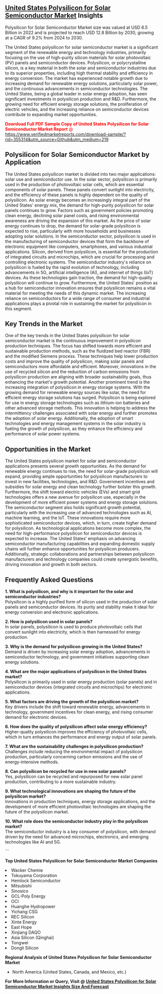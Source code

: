 <h2><a href="https://www.verifiedmarketreports.com/download-sample/?rid=355314&amp;utm_source=Github&amp;utm_medium=219" target="_blank">United States Polysilicon for Solar Semiconductor Market</a> Insights</h2><p>Polysilicon for Solar Semiconductor Market size was valued at USD 6.5 Billion in 2022 and is projected to reach USD 12.8 Billion by 2030, growing at a CAGR of 9.2% from 2024 to 2030.</p><p> <p>The United States polysilicon for solar semiconductor market is a significant segment of the renewable energy and technology industries, primarily focusing on the use of high-purity silicon materials for solar photovoltaic (PV) panels and semiconductor devices. Polysilicon, or polycrystalline silicon, is a key material in both the solar and semiconductor industries due to its superior properties, including high thermal stability and efficiency in energy conversion. The market has experienced notable growth due to increasing demand for renewable energy solutions, particularly solar power, and the continuous advancements in semiconductor technologies. The United States, being a global leader in solar energy adoption, has seen significant investments in polysilicon production and R&D. Furthermore, the growing need for efficient energy storage solutions, the proliferation of electric vehicles, and the increasing reliance on semiconductor devices contribute to expanding market opportunities. <p><span class=""><span style="color: #ff0000;"><strong>Download Full PDF Sample Copy of United States Polysilicon for Solar Semiconductor Market Report</strong> @ </span><a href="https://www.verifiedmarketreports.com/download-sample/?rid=355314&amp;utm_source=Github&amp;utm_medium=219" target="_blank">https://www.verifiedmarketreports.com/download-sample/?rid=355314&amp;utm_source=Github&amp;utm_medium=219</a></span></p> </p> <h2>Polysilicon for Solar Semiconductor Market by Application</h2> <p>The United States polysilicon market is divided into two major applications: solar use and semiconductor use. In the solar sector, polysilicon is primarily used in the production of photovoltaic solar cells, which are essential components of solar panels. These panels convert sunlight into electricity, and the efficiency of these panels is highly dependent on the quality of polysilicon. As solar energy becomes an increasingly integral part of the United States' energy mix, the demand for high-purity polysilicon for solar panels continues to grow. Factors such as government policies promoting clean energy, declining solar panel costs, and rising environmental awareness are driving the expansion of this market. As the price of solar energy continues to drop, the demand for solar-grade polysilicon is expected to rise, particularly with more households and businesses adopting solar solutions. In the semiconductor sector, polysilicon is used in the manufacturing of semiconductor devices that form the backbone of electronic equipment like computers, smartphones, and various industrial applications. Silicon, derived from polysilicon, is essential for the production of integrated circuits and microchips, which are crucial for processing and controlling electronic systems. The semiconductor industry's reliance on polysilicon is fueled by the rapid evolution of technology, including advancements in 5G, artificial intelligence (AI), and internet of things (IoT) devices. As these technologies gain traction, the demand for high-quality polysilicon will continue to grow. Furthermore, the United States' position as a hub for semiconductor innovation ensures that polysilicon remains a vital material for meeting the needs of this dynamic market. The increasing reliance on semiconductors for a wide range of consumer and industrial applications plays a pivotal role in sustaining the market for polysilicon in this segment. </p> <h2>Key Trends in the Market</h2> <p>One of the key trends in the United States polysilicon for solar semiconductor market is the continuous improvement in polysilicon production techniques. The focus has shifted towards more efficient and sustainable production methods, such as the fluidized bed reactor (FBR) and the modified Siemens process. These techniques help lower production costs and improve the quality of polysilicon, making solar panels and semiconductors more affordable and efficient. Moreover, innovations in the use of recycled silicon and the reduction of carbon emissions from polysilicon production are aligning with broader sustainability goals, thus enhancing the market's growth potential. Another prominent trend is the increasing integration of polysilicon in energy storage systems. With the growing demand for renewable energy sources like solar, the need for efficient energy storage solutions has surged. Polysilicon is being explored for use in energy storage technologies such as lithium-ion batteries and other advanced storage methods. This innovation is helping to address the intermittency challenges associated with solar energy and further promotes the adoption of solar energy. Additionally, the adoption of smart technologies and energy management systems in the solar industry is fueling the growth of polysilicon, as they enhance the efficiency and performance of solar power systems. </p> <h2>Opportunities in the Market</h2> <p>The United States polysilicon market for solar and semiconductor applications presents several growth opportunities. As the demand for renewable energy continues to rise, the need for solar-grade polysilicon will expand, providing ample opportunities for polysilicon manufacturers to invest in new facilities, technologies, and R&D. Government incentives and subsidies for solar energy and clean technology further bolster this growth. Furthermore, the shift toward electric vehicles (EVs) and smart grid technologies offers a new avenue for polysilicon use, especially in the development of more efficient power systems and energy storage solutions. The semiconductor segment also holds significant growth potential, particularly with the increasing use of advanced technologies such as AI, machine learning, and the IoT. These innovations require more sophisticated semiconductor devices, which, in turn, create higher demand for polysilicon. As technological applications become more complex, the need for high-performance polysilicon for semiconductor devices is expected to increase. The United States’ emphasis on advancing semiconductor manufacturing capabilities and expanding domestic supply chains will further enhance opportunities for polysilicon producers. Additionally, strategic collaborations and partnerships between polysilicon manufacturers and technology companies could create synergistic benefits, driving innovation and growth in both sectors. </p> <h2>Frequently Asked Questions</h2> <p><strong>1. What is polysilicon, and why is it important for the solar and semiconductor industries?</strong><br>Polysilicon is a highly purified form of silicon used in the production of solar panels and semiconductor devices. Its purity and stability make it ideal for energy conversion and electronic applications.</p> <p><strong>2. How is polysilicon used in solar panels?</strong><br>In solar panels, polysilicon is used to produce photovoltaic cells that convert sunlight into electricity, which is then harnessed for energy production.</p> <p><strong>3. Why is the demand for polysilicon growing in the United States?</strong><br>Demand is driven by increasing solar energy adoption, advancements in semiconductor technology, and government initiatives supporting clean energy solutions.</p> <p><strong>4. What are the major applications of polysilicon in the United States market?</strong><br>Polysilicon is primarily used in solar energy production (solar panels) and in semiconductor devices (integrated circuits and microchips) for electronic applications.</p> <p><strong>5. What factors are driving the growth of the polysilicon market?</strong><br>Key drivers include the shift toward renewable energy, advancements in technology, government incentives for clean energy, and rising consumer demand for electronic devices.</p> <p><strong>6. How does the quality of polysilicon affect solar energy efficiency?</strong><br>Higher-quality polysilicon improves the efficiency of photovoltaic cells, which in turn enhances the performance and energy output of solar panels.</p> <p><strong>7. What are the sustainability challenges in polysilicon production?</strong><br>Challenges include reducing the environmental impact of polysilicon production, particularly concerning carbon emissions and the use of energy-intensive methods.</p> <p><strong>8. Can polysilicon be recycled for use in new solar panels?</strong><br>Yes, polysilicon can be recycled and repurposed for new solar panel production, contributing to a more sustainable industry.</p> <p><strong>9. What technological innovations are shaping the future of the polysilicon market?</strong><br>Innovations in production techniques, energy storage applications, and the development of more efficient photovoltaic technologies are shaping the future of the polysilicon market.</p> <p><strong>10. What role does the semiconductor industry play in the polysilicon market?</strong><br>The semiconductor industry is a key consumer of polysilicon, with demand driven by the need for advanced microchips, electronics, and emerging technologies like AI and 5G.</p> ```</p><p><strong>Top United States Polysilicon for Solar Semiconductor Market Companies</strong></p><div data-test-id=""><p><li>Wacker Chemie</li><li> Tokuyama Corporation</li><li> Hemlock Semiconductor</li><li> Mitsubishi</li><li> Sinosico</li><li> GCL-Poly Energy</li><li> OCI</li><li> Huanghe Hydropower</li><li> Yichang CSG</li><li> REC Silicon</li><li> Xinte Energy</li><li> East Hope</li><li> Xinjiang DAQO</li><li> Asia Silicon (Qinghai)</li><li> Tongwei</li><li> Dongli Silicon</li></p><div><strong>Regional Analysis of&nbsp;United States Polysilicon for Solar Semiconductor Market</strong></div><ul><li dir="ltr"><p dir="ltr">North America&nbsp;(United States, Canada, and Mexico, etc.)</p></li></ul><p><strong>For More Information or Query, Visit @&nbsp;</strong><strong><a href="https://www.verifiedmarketreports.com/product/polysilicon-for-solar-semiconductor-market/?utm_source=Github&amp;utm_medium=219" target="_blank">United States Polysilicon for Solar Semiconductor Market Insights Size And Forecast</a></strong></p></div>

